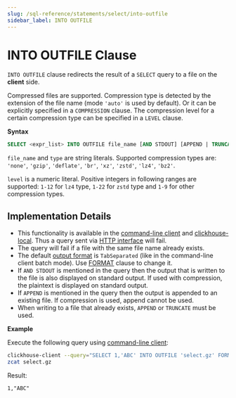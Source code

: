 ```yaml
---
slug: /sql-reference/statements/select/into-outfile
sidebar_label: INTO OUTFILE
---
```


# INTO OUTFILE Clause

`INTO OUTFILE` clause redirects the result of a `SELECT` query to a file on the **client** side.

Compressed files are supported. Compression type is detected by the extension of the file name (mode `'auto'` is used by default). Or it can be explicitly specified in a `COMPRESSION` clause. The compression level for a certain compression type can be specified in a `LEVEL` clause.

**Syntax**

```sql
SELECT <expr_list> INTO OUTFILE file_name [AND STDOUT] [APPEND | TRUNCATE] [COMPRESSION type [LEVEL level]]
```

`file_name` and `type` are string literals. Supported compression types are: `'none'`, `'gzip'`, `'deflate'`, `'br'`, `'xz'`, `'zstd'`, `'lz4'`, `'bz2'`.

`level` is a numeric literal. Positive integers in following ranges are supported: `1-12` for `lz4` type, `1-22` for `zstd` type and `1-9` for other compression types.

## Implementation Details

- This functionality is available in the [command-line client](../../../interfaces/cli.md) and [clickhouse-local](../../../operations/utilities/clickhouse-local.md). Thus a query sent via [HTTP interface](../../../interfaces/http.md) will fail.
- The query will fail if a file with the same file name already exists.
- The default [output format](../../../interfaces/formats.md) is `TabSeparated` (like in the command-line client batch mode). Use [FORMAT](format.md) clause to change it.
- If `AND STDOUT` is mentioned in the query then the output that is written to the file is also displayed on standard output. If used with compression, the plaintext is displayed on standard output.
- If `APPEND` is mentioned in the query then the output is appended to an existing file. If compression is used, append cannot be used.
- When writing to a file that already exists, `APPEND` or `TRUNCATE` must be used.

**Example**

Execute the following query using [command-line client](../../../interfaces/cli.md):

```bash
clickhouse-client --query="SELECT 1,'ABC' INTO OUTFILE 'select.gz' FORMAT CSV;"
zcat select.gz 
```

Result:

```text
1,"ABC"
```
